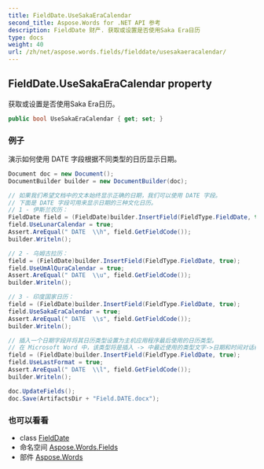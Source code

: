 ```yaml
---
title: FieldDate.UseSakaEraCalendar
second_title: Aspose.Words for .NET API 参考
description: FieldDate 财产. 获取或设置是否使用Saka Era日历
type: docs
weight: 40
url: /zh/net/aspose.words.fields/fielddate/usesakaeracalendar/
---
```

## FieldDate.UseSakaEraCalendar property

获取或设置是否使用Saka Era日历。

```csharp
public bool UseSakaEraCalendar { get; set; }
```

### 例子

演示如何使用 DATE 字段根据不同类型的日历显示日期。

```csharp
Document doc = new Document();
DocumentBuilder builder = new DocumentBuilder(doc);

// 如果我们希望文档中的文本始终显示正确的日期，我们可以使用 DATE 字段。
// 下面是 DATE 字段可用来显示日期的三种文化日历。
// 1 - 伊斯兰农历：
FieldDate field = (FieldDate)builder.InsertField(FieldType.FieldDate, true);
field.UseLunarCalendar = true;
Assert.AreEqual(" DATE  \\h", field.GetFieldCode());
builder.Writeln();

// 2 - 乌姆古拉历：
field = (FieldDate)builder.InsertField(FieldType.FieldDate, true);
field.UseUmAlQuraCalendar = true;
Assert.AreEqual(" DATE  \\u", field.GetFieldCode());
builder.Writeln();

// 3 - 印度国家日历：
field = (FieldDate)builder.InsertField(FieldType.FieldDate, true);
field.UseSakaEraCalendar = true;
Assert.AreEqual(" DATE  \\s", field.GetFieldCode());
builder.Writeln();

// 插入一个日期字段并将其日历类型设置为主机应用程序最后使用的日历类型。
// 在 Microsoft Word 中，该类型将是插入 -> 中最近使用的类型文字->日期和时间对话框。
field = (FieldDate)builder.InsertField(FieldType.FieldDate, true);
field.UseLastFormat = true;
Assert.AreEqual(" DATE  \\l", field.GetFieldCode());
builder.Writeln();

doc.UpdateFields();
doc.Save(ArtifactsDir + "Field.DATE.docx");
```

### 也可以看看

* class [FieldDate](../)
* 命名空间 [Aspose.Words.Fields](../../fielddate/)
* 部件 [Aspose.Words](../../../)



